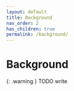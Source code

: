 ```yaml
---
layout: default
title: Background
nav_order: 2
has_children: true
permalink: /background/
---
```


# Background

{: .warning }
TODO write
